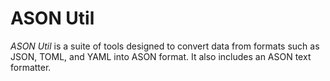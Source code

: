 # ASON Util

_ASON Util_ is a suite of tools designed to convert data from formats such as JSON, TOML, and YAML into ASON format. It also includes an ASON text formatter.

